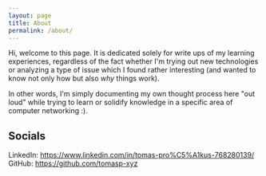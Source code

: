```yaml
---
layout: page
title: About
permalink: /about/
---
```


Hi, welcome to this page. It is dedicated solely for write ups of my learning experiences, regardless of the fact whether I'm trying out new technologies or analyzing a type of issue which I found rather interesting (and wanted to know not only how but also _why_ things work). 

In other words, I'm simply documenting my own thought process here "out loud" while trying to learn or solidify knowledge in a specific area of computer networking :).

## Socials
LinkedIn: https://www.linkedin.com/in/tomas-pro%C5%A1kus-768280139/ <br>
GitHub: https://github.com/tomasp-xyz
